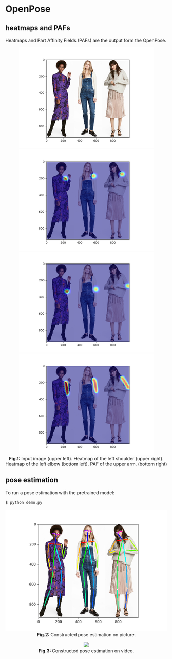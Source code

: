 # OpenPose  
## heatmaps and PAFs
Heatmaps and Part Affinity Fields (PAFs) are the output form the OpenPose.

<p align="center">
  <img src="/assets/women.png"/ width=420>
  <img src="/assets/women_heatmap2.png"/ width=420>
  <img src="/assets/women_heatmap1.png"/ width=420>
  <img src="/assets/women_paf.png"/ width=420>
  <br>
  <b> Fig.1: </b> Input image (upper left). Heatmap of the left shoulder (upper right). 
  <br>Heatmap of the left elbow (bottom left). PAF of the upper arm. (bottom right)
</p>

## pose estimation

To run a pose estimation with the pretrained model: 

```bash
$ python demo.py
```

<p align="center">
  <img src="/assets/women_pose.png"/>
  <br>
  <b> Fig.2: </b> Constructed pose estimation on picture.
</p>


<p align="center">
  <img src="/assets/baseball.gif"/>
  <br>
  <b> Fig.3: </b> Constructed pose estimation on video.
</p>
